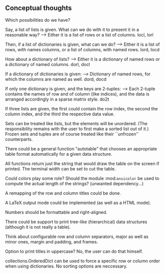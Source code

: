 Conceptual thoughts
-------------------

Which possibilities do we have?

Say, a list of lists is given. What can we do with it to present it in a
reasonable way?
--> Either it is a list of rows or a list of columns.    locl, lorl

Then, if a list of dictionaries is given, what can we do?
--> Either it is a list of rows, with names columns, or a list of columns, with
    named rows.                                          lord, locd

How about a dictionary of lists?
--> Either it is a dictionary of named rows or a dictionary of named columns.
                                                         dorl, docl

If a dictionary of dictionaries is given:
--> Dictionary of named rows, for which the columns are named as well.
                                                         dord, docd

If only one dictionary is given, and the keys are 2-tuples:
--> Each 2-tuple contains the names of row and of column (like indices), and
    the data is arranged accordingly in a sparse matrix style.
                                                         do2t

If three lists are given, the first could contain the row index, the second the
column index, and the third the respective data value.

Sets can be treated like lists, but the elements will be unordered. (The
responsibility remains with the user to first make a sorted list out of it.)
Frozen sets and tuples are of course treated like their ``unfrozen''
counterparts.

There could be a general function "autotable" that chooses an appropriate table
format automatically for a given data structure.

All functions return just the string that would draw the table on the screen if
printed. The terminal width can be set to cut the table.

Could colors play some role? Should the module :mod:`ansicolor` be used to
compute the actual length of the strings? (unwanted dependency...)

A remapping of the row and column titles could be done.

A LaTeX output mode could be implemented (as well as a HTML mode).

Numbers should be formattable and right-aligned.

There could be support to print tree-like (hierarchical) data structures
(although it is not really a table).

Think about configurable row and column separators, major as well as minor
ones, margin and padding, and frames.

Option to print titles in uppercase? No, the user can do that himself.

collections.OrderedDict can be used to force a specific row or column order
when using dictionaries. No sorting options are neccessary.

